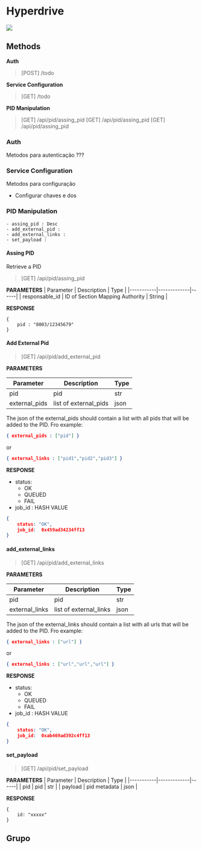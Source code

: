 # Hyperdrive

[![](https://mermaid.ink/img/pako:eNpNkV1vgjAUhv9KcxLvkADKx7hYYizTZXNj1N0MvOikmyR8pZZFpv73VQq6XjTve_r2aU97hG2VMvDhm9N6h56jpERy4FmczqKnjXKrKH4MH0jvMIkxCWfzoPdLHC_bmnHMsx_GZVGVRyO0bz4Vdo0RIShOgNR0yxDZNULkbJ8A2lzDCnW1rEyVVvN_1GJ-QS1oTg8tmrNSMH4jqdvf9KrvSPIUbWgCjcf36ISi4O09IOvT9ewlRrpcGRi9HTDSdvuigISvLyQ4SRJoUDBe0CyV73i85BIQO1awBHwpS9YITvMEkvIso7QRFWnLLfiCN0yDpk6pYDijsr8C_C-a72W1puVHVRVDiKWZqPhKfVX3Y10E_CMcwDftO90zLXti2KZru1Jq0MqyM9UN13Jc1zGtiTF1zxr8dlBDdw3PtG3PmFimY1ne-Q8NSZF7?type=png)](https://mermaid.live/edit#pako:eNpNkV1vgjAUhv9KcxLvkADKx7hYYizTZXNj1N0MvOikmyR8pZZFpv73VQq6XjTve_r2aU97hG2VMvDhm9N6h56jpERy4FmczqKnjXKrKH4MH0jvMIkxCWfzoPdLHC_bmnHMsx_GZVGVRyO0bz4Vdo0RIShOgNR0yxDZNULkbJ8A2lzDCnW1rEyVVvN_1GJ-QS1oTg8tmrNSMH4jqdvf9KrvSPIUbWgCjcf36ISi4O09IOvT9ewlRrpcGRi9HTDSdvuigISvLyQ4SRJoUDBe0CyV73i85BIQO1awBHwpS9YITvMEkvIso7QRFWnLLfiCN0yDpk6pYDijsr8C_C-a72W1puVHVRVDiKWZqPhKfVX3Y10E_CMcwDftO90zLXti2KZru1Jq0MqyM9UN13Jc1zGtiTF1zxr8dlBDdw3PtG3PmFimY1ne-Q8NSZF7)


## Methods

**Auth**
> [POST] /todo

**Service Configuration**
> [GET] /todo

**PID Manipulation**
> [GET] /api/pid/assing_pid
> [GET] /api/pid/assing_pid
> [GET] /api/pid/assing_pid


### Auth 

Metodos para autenticação ???

### Service Configuration

Metodos para configuração

 - Configurar chaves e dos 

### PID Manipulation

	- assing_pid : Desc
	- add_external_pid : 
	- add_external_links : 
	- set_payload : 

#### Assing PID

Retrieve a PID

> [GET] /api/pid/assing_pid

**PARAMETERS**
| Parameter | Description | Type |
|-----------|-------------|------|
| responsable_id  | ID of Section Mapping Authority | String |
 

**RESPONSE**
```
{
	pid : "8003/12345679"
}
```


#### Add External Pid

> [GET] /api/pid/add_external_pid

**PARAMETERS**

| Parameter | Description | Type |
|-----------|-------------|------|
| pid       | pid         | str  |
| external_pids | list of external_pids | json  |

The json of the external_pids should contain a list with all pids that will be added to the PID. Fro example:

``` json 
{ external_pids : ["pid"] }
```

or

``` json 
{ external_links : ["pid1","pid2","pid3"] }
```

**RESPONSE**

 - status:
	- OK
	- QUEUED
	- FAIL
 - job_id : HASH VALUE

``` json
{
	status: "OK",
	job_id:  0x459ad34234ff13
}
```

#### add_external_links

> [GET] /api/pid/add_external_links

**PARAMETERS**

| Parameter | Description | Type |
|-----------|-------------|------|
| pid       | pid         | str  |
| external_links | list of external_links | json  |

The json of the external_links should contain a list with all urls that will be added to the PID. Fro example:

``` json 
{ external_links : ["url"] }
```

or

``` json 
{ external_links : ["url","url","url"] }
```

**RESPONSE**

 - status:
	- OK
	- QUEUED
	- FAIL
 - job_id : HASH VALUE

``` json
{
	status: "OK",
	job_id:  0xab469ad392c4ff13
}
```

#### set_payload

> [GET] /api/pid/set_payload

**PARAMETERS**
| Parameter | Description | Type |
|-----------|-------------|------|
| pid       | pid         | str   |
| payload   | pid metadata | json |
 

**RESPONSE**
```
{
	id: "xxxxx"
}
```


## Grupo
